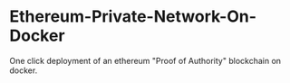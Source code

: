 # Ethereum-Private-Network-On-Docker
One click deployment of an ethereum "Proof of Authority" blockchain on docker.
